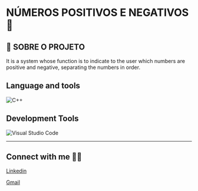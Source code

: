 <!DOCTYPE html>
<html lang="pt-br">
<head>
    <meta charset="UTF-8">
    <meta name="viewport" content="width=device-width, initial-scale=1.0">
    
</head>
<body>
       <h1>NÚMEROS POSITIVOS E NEGATIVOS 🎰</h1>
</body>
</html>







## :house_with_garden: SOBRE O PROJETO

It is a system whose function is to indicate to the user which numbers are positive and negative, separating the numbers in order.
  

## Language and tools

![C++](https://img.shields.io/badge/C%2B%2B-00599C?style=for-the-badge&logo=c%2B%2B&logoColor=white)

## Development Tools


![Visual Studio Code](https://img.shields.io/badge/Visual_Studio_Code-0078D4?style=for-the-badge&logo=visual%20studio%20code&logoColor=white)



----------------------------------------------------------------------------------

## Connect with me 👋🏼
[Linkedin](https://www.linkedin.com/in/bruno-vinicius-821013260/)

[Gmail ](mailto:brunoviniciussantos7@gmail.com)

